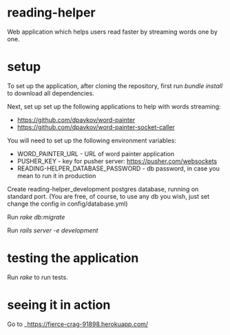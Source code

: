 # reading-helper
Web application which helps users read faster by streaming words one by one.
# setup
To set up the application, after cloning the repository, first run _bundle install_ to download all dependencies.

Next, set up set up the following applications to help with words streaming:
 * https://github.com/dpavkov/word-painter
 * https://github.com/dpavkov/word-painter-socket-caller

You will need to set up the following environment variables:
 * WORD_PAINTER_URL - URL of word painter application
 * PUSHER_KEY - key for pusher server: https://pusher.com/websockets
 * READING-HELPER_DATABASE_PASSWORD - db password, in case you mean to run it in production

Create reading-helper_development postgres database, running on standard port. (You are free, of course, to use any db you wish, just set change the config in config/database.yml)

Run _rake db:migrate_

Run _rails server -e development_
# testing the application

Run _rake_ to run tests.
# seeing it in action
Go to _https://fierce-crag-91898.herokuapp.com/
